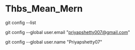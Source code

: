 # Thbs_Mean_Mern
git config --list

git config --global user.email "priyapshetty007@gmail.com"

git config --global user.name "Priyapshetty07"   